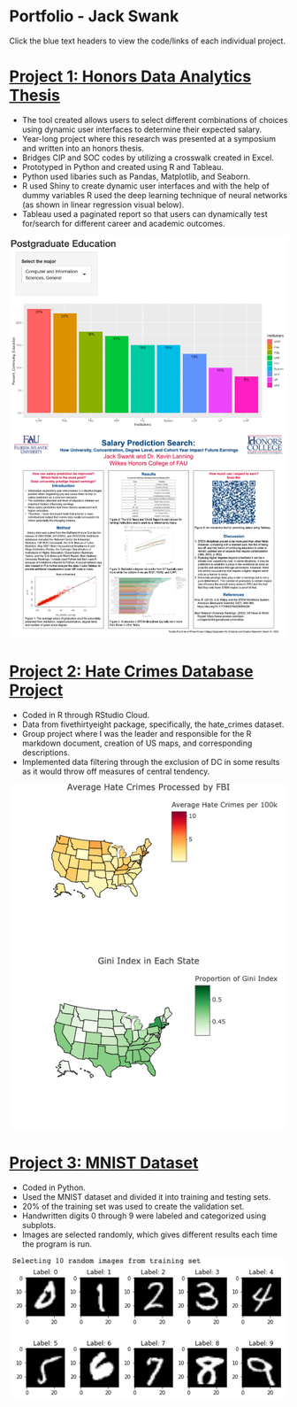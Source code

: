 # Portfolio - Jack Swank
Click the blue text headers to view the code/links of each individual project.

# [<ins>Project 1: Honors Data Analytics Thesis</ins>](https://github.com/jackswank/Portfolio/tree/main/Honors_Thesis) 
* The tool created allows users to select different combinations of choices using dynamic user interfaces to determine their expected salary.
* Year-long project where this research was presented at a symposium and written into an honors thesis.
* Bridges CIP and SOC codes by utilizing a crosswalk created in Excel.
* Prototyped in Python and created using R and Tableau.
* Python used libaries such as Pandas, Matplotlib, and Seaborn.
* R used Shiny to create dynamic user interfaces and with the help of dummy variables R used the deep learning technique of neural networks (as shown in linear regression visual below).
* Tableau used a paginated report so that users can dynamically test for/search for different career and academic outcomes. 

![](/images/Postgraduate_Education.png)
![](/images/Symposium_Presentation.png)


# [<ins>Project 2: Hate Crimes Database Project</ins>](https://github.com/jackswank/portfolio/blob/main/Hate_Crimes_Jack_Swank.Rmd) 
* Coded in R through RStudio Cloud.
* Data from fivethirtyeight package, specifically, the hate_crimes dataset.
* Group project where I was the leader and responsible for the R markdown document, 
creation of US maps, and corresponding descriptions.
* Implemented data filtering through the exclusion of DC in some results as it would throw off measures of central tendency.

![](/images/Average_Hate_Crimes_Processed_by_FBI.png)
![](/images/Gini_Index.png)


# [<ins>Project 3: MNIST Dataset</ins>](https://github.com/jackswank/portfolio/blob/main/MNIST_Dataset.ipynb) 
* Coded in Python.
* Used the MNIST dataset and divided it into training and testing sets.
* 20% of the training set was used to create the validation set.
* Handwritten digits 0 through 9 were labeled and categorized using subplots.
* Images are selected randomly, which gives different results each time the program is run.

![](/images/MNIST_photo.png)


